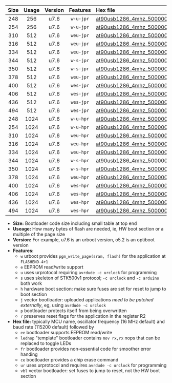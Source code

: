 |Size|Usage|Version|Features|Hex file|
|:-:|:-:|:-:|:-:|:--|
|248|256|u7.6|`w-u-jpr`|[at90usb1286_4mhz_500000bps_ur_vbl.hex](https://raw.githubusercontent.com/stefanrueger/urboot/main//at90usb1286_4mhz_500000bps_ur_vbl.hex)|
|254|256|u7.6|`w-u-jpr`|[at90usb1286_4mhz_500000bps_lednop_ur_vbl.hex](https://raw.githubusercontent.com/stefanrueger/urboot/main//at90usb1286_4mhz_500000bps_lednop_ur_vbl.hex)|
|310|512|u7.6|`weu-jpr`|[at90usb1286_4mhz_500000bps_ee_ur_vbl.hex](https://raw.githubusercontent.com/stefanrueger/urboot/main//at90usb1286_4mhz_500000bps_ee_ur_vbl.hex)|
|316|512|u7.6|`weu-jpr`|[at90usb1286_4mhz_500000bps_ee_lednop_ur_vbl.hex](https://raw.githubusercontent.com/stefanrueger/urboot/main//at90usb1286_4mhz_500000bps_ee_lednop_ur_vbl.hex)|
|334|512|u7.6|`weu-jpr`|[at90usb1286_4mhz_500000bps_ee_lednop_fr_ur_vbl.hex](https://raw.githubusercontent.com/stefanrueger/urboot/main//at90usb1286_4mhz_500000bps_ee_lednop_fr_ur_vbl.hex)|
|344|512|u7.6|`w-s-jpr`|[at90usb1286_4mhz_500000bps_vbl.hex](https://raw.githubusercontent.com/stefanrueger/urboot/main//at90usb1286_4mhz_500000bps_vbl.hex)|
|350|512|u7.6|`w-s-jpr`|[at90usb1286_4mhz_500000bps_lednop_vbl.hex](https://raw.githubusercontent.com/stefanrueger/urboot/main//at90usb1286_4mhz_500000bps_lednop_vbl.hex)|
|378|512|u7.6|`weu-jpr`|[at90usb1286_4mhz_500000bps_ee_lednop_fr_ce_ur_vbl.hex](https://raw.githubusercontent.com/stefanrueger/urboot/main//at90usb1286_4mhz_500000bps_ee_lednop_fr_ce_ur_vbl.hex)|
|400|512|u7.6|`wes-jpr`|[at90usb1286_4mhz_500000bps_ee_vbl.hex](https://raw.githubusercontent.com/stefanrueger/urboot/main//at90usb1286_4mhz_500000bps_ee_vbl.hex)|
|406|512|u7.6|`wes-jpr`|[at90usb1286_4mhz_500000bps_ee_lednop_vbl.hex](https://raw.githubusercontent.com/stefanrueger/urboot/main//at90usb1286_4mhz_500000bps_ee_lednop_vbl.hex)|
|436|512|u7.6|`wes-jpr`|[at90usb1286_4mhz_500000bps_ee_lednop_fr_vbl.hex](https://raw.githubusercontent.com/stefanrueger/urboot/main//at90usb1286_4mhz_500000bps_ee_lednop_fr_vbl.hex)|
|494|512|u7.6|`wes-jpr`|[at90usb1286_4mhz_500000bps_ee_lednop_fr_ce_vbl.hex](https://raw.githubusercontent.com/stefanrueger/urboot/main//at90usb1286_4mhz_500000bps_ee_lednop_fr_ce_vbl.hex)|
|248|1024|u7.6|`w-u-hpr`|[at90usb1286_4mhz_500000bps_ur.hex](https://raw.githubusercontent.com/stefanrueger/urboot/main//at90usb1286_4mhz_500000bps_ur.hex)|
|254|1024|u7.6|`w-u-hpr`|[at90usb1286_4mhz_500000bps_lednop_ur.hex](https://raw.githubusercontent.com/stefanrueger/urboot/main//at90usb1286_4mhz_500000bps_lednop_ur.hex)|
|310|1024|u7.6|`weu-hpr`|[at90usb1286_4mhz_500000bps_ee_ur.hex](https://raw.githubusercontent.com/stefanrueger/urboot/main//at90usb1286_4mhz_500000bps_ee_ur.hex)|
|316|1024|u7.6|`weu-hpr`|[at90usb1286_4mhz_500000bps_ee_lednop_ur.hex](https://raw.githubusercontent.com/stefanrueger/urboot/main//at90usb1286_4mhz_500000bps_ee_lednop_ur.hex)|
|334|1024|u7.6|`weu-hpr`|[at90usb1286_4mhz_500000bps_ee_lednop_fr_ur.hex](https://raw.githubusercontent.com/stefanrueger/urboot/main//at90usb1286_4mhz_500000bps_ee_lednop_fr_ur.hex)|
|344|1024|u7.6|`w-s-hpr`|[at90usb1286_4mhz_500000bps.hex](https://raw.githubusercontent.com/stefanrueger/urboot/main//at90usb1286_4mhz_500000bps.hex)|
|350|1024|u7.6|`w-s-hpr`|[at90usb1286_4mhz_500000bps_lednop.hex](https://raw.githubusercontent.com/stefanrueger/urboot/main//at90usb1286_4mhz_500000bps_lednop.hex)|
|378|1024|u7.6|`weu-hpr`|[at90usb1286_4mhz_500000bps_ee_lednop_fr_ce_ur.hex](https://raw.githubusercontent.com/stefanrueger/urboot/main//at90usb1286_4mhz_500000bps_ee_lednop_fr_ce_ur.hex)|
|400|1024|u7.6|`wes-hpr`|[at90usb1286_4mhz_500000bps_ee.hex](https://raw.githubusercontent.com/stefanrueger/urboot/main//at90usb1286_4mhz_500000bps_ee.hex)|
|406|1024|u7.6|`wes-hpr`|[at90usb1286_4mhz_500000bps_ee_lednop.hex](https://raw.githubusercontent.com/stefanrueger/urboot/main//at90usb1286_4mhz_500000bps_ee_lednop.hex)|
|436|1024|u7.6|`wes-hpr`|[at90usb1286_4mhz_500000bps_ee_lednop_fr.hex](https://raw.githubusercontent.com/stefanrueger/urboot/main//at90usb1286_4mhz_500000bps_ee_lednop_fr.hex)|
|494|1024|u7.6|`wes-hpr`|[at90usb1286_4mhz_500000bps_ee_lednop_fr_ce.hex](https://raw.githubusercontent.com/stefanrueger/urboot/main//at90usb1286_4mhz_500000bps_ee_lednop_fr_ce.hex)|

- **Size:** Bootloader code size including small table at top end
- **Useage:** How many bytes of flash are needed, ie, HW boot section or a multiple of the page size
- **Version:** For example, u7.6 is an urboot version, o5.2 is an optiboot version
- **Features:**
  + `w` urboot provides `pgm_write_page(sram, flash)` for the application at `FLASHEND-4+1`
  + `e` EEPROM read/write support
  + `u` uses urprotocol requiring `avrdude -c urclock` for programming
  + `s` uses skeleton of STK500v1 protocol; `-c urclock` and `-c arduino` both work
  + `h` hardware boot section: make sure fuses are set for reset to jump to boot section
  + `j` vector bootloader: uploaded applications *need to be patched externally*, eg, using `avrdude -c urclock`
  + `p` bootloader protects itself from being overwritten
  + `r` preserves reset flags for the application in the register R2
- **Hex file:** typically MCU name, oscillator frequency (16 MHz default) and baud rate (115200 default) followed by
  + `ee` bootloader supports EEPROM read/write
  + `lednop` "template" bootloader contains `mov rx,rx` nops that can be replaced to toggle LEDs
  + `fr` bootloader provides non-essential code for smoother error handing
  + `ce` bootloader provides a chip erase command
  + `ur` uses urprotocol and requires `avrdude -c urclock` for programming
  + `vbl` vector bootloader: set fuses to jump to reset, not the HW boot section
